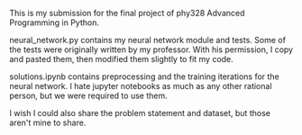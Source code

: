 This is my submission for the final project of phy328 Advanced Programming in Python.


neural_network.py contains my neural network module and tests.
Some of the tests were originally written by my professor.
With his permission, I copy and pasted them, then modified them slightly to fit my code.


solutions.ipynb contains preprocessing and the training iterations for the neural network.
I hate jupyter notebooks as much as any other rational person, but we were required to use them.


I wish I could also share the problem statement and dataset, but those aren't mine to share.
